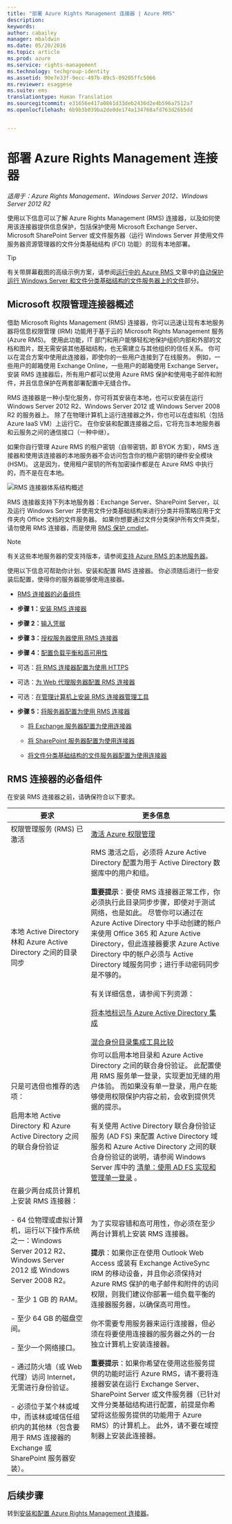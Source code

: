 ```yaml
---
title: "部署 Azure Rights Management 连接器 | Azure RMS"
description: 
keywords: 
author: cabailey
manager: mbaldwin
ms.date: 05/20/2016
ms.topic: article
ms.prod: azure
ms.service: rights-management
ms.technology: techgroup-identity
ms.assetid: 90e7e33f-9ecc-497b-89c5-09205ffc5066
ms.reviewer: esaggese
ms.suite: ems
translationtype: Human Translation
ms.sourcegitcommit: e31656e417a0861d33deb2436d2e4b596a7512a7
ms.openlocfilehash: 6b9b3b039ba2de0de174a134768afd763d26b5dd


---
```


# 部署 Azure Rights Management 连接器

*适用于：Azure Rights Management、Windows Server 2012、Windows Server 2012 R2*

使用以下信息可以了解 Azure Rights Management (RMS) 连接器，以及如何使用该连接器提供信息保护，包括保护使用 Microsoft Exchange Server、Microsoft SharePoint Server 或文件服务器（运行 Windows Server 并使用文件服务器资源管理器的文件分类基础结构 (FCI) 功能）的现有本地部署。

> [!TIP]
> 有关带屏幕截图的高级示例方案，请参阅[运行中的 Azure RMS ](../understand-explore/what-admins-users-see.md) 文章中的[自动保护运行 Windows Server 和文件分类基础结构的文件服务器上的文件](../understand-explore/what-admins-users-see.md#automatically-protecting-files-on-file-servers-running-windows-server-and-file-classification-infrastructure)部分。

## Microsoft 权限管理连接器概述
借助 Microsoft Rights Management (RMS) 连接器，你可以迅速让现有本地服务器将信息权限管理 (IRM) 功能用于基于云的 Microsoft Rights Management 服务 (Azure RMS)。 使用此功能，IT 部门和用户能够轻松地保护组织内部和外部的文档和图片，既无需安装其他基础结构，也无需建立与其他组织的信任关系。 你可以在混合方案中使用此连接器，即使你的一些用户连接到了在线服务。 例如，一些用户的邮箱使用 Exchange Online，一些用户的邮箱使用 Exchange Server。 安装 RMS 连接器后，所有用户都可以使用 Azure RMS 保护和使用电子邮件和附件，并且信息保护在两套部署配置中无缝合作。

RMS 连接器是一种小型化服务，你可将其安装在本地，也可以安装在运行 Windows Server 2012 R2、Windows Server 2012 或 Windows Server 2008 R2 的服务器上。 除了在物理计算机上运行连接器之外，你也可以在虚拟机（包括 Azure IaaS VM）上运行它。 在你安装和配置连接器之后，它将充当本地服务器和云服务之间的通信接口（一种中继）。

如果你自行管理 Azure RMS 的租户密钥（自带密钥，即 BYOK 方案），RMS 连接器和使用该连接器的本地服务器不会访问包含你的租户密钥的硬件安全模块 (HSM)。 这是因为，使用租户密钥的所有加密操作都是在 Azure RMS 中执行的，而不是在在本地。

![RMS 连接器体系结构概述](../media/RMS_connector.png)

RMS 连接器支持下列本地服务器：Exchange Server、SharePoint Server，以及运行 Windows Server 并使用文件分类基础结构来进行分类并将策略应用于文件夹内 Office 文档的文件服务器。 如果你想要通过文件分类保护所有文件类型，请勿使用 RMS 连接器，而是使用 [RMS 保护 cmdlet](https://msdn.microsoft.com/library/azure/mt433195.aspx)。

> [!NOTE]
> 有关这些本地服务器的受支持版本，请参阅[支持 Azure RMS 的本地服务器](..\get-started\requirements-servers.md)。

使用以下信息可帮助你计划、安装和配置 RMS 连接器。 你必须随后进行一些安装后配置，使得你的服务器能够使用连接器。

-   [RMS 连接器的必备组件](deploy-rms-connector.md#prerequisites-for-the-rms-connector)

-   **步骤 1：**[安装 RMS 连接器](install-configure-rms-connector.md#installing-the-rms-connector)

-   **步骤 2：**[输入凭据](install-configure-rms-connector.md#entering-credentials)

-   **步骤 3：**[授权服务器使用 RMS 连接器](install-configure-rms-connector.md#authorizing-servers-to-use-the-rms-connector)

-   **步骤 4：**[配置负载平衡和高可用性](install-configure-rms-connector.md#configuring-load-balancing-and-high-availability)

-   可选：[将 RMS 连接器配置为使用 HTTPS](install-configure-rms-connector.md#configuring-the-rms-connector-to-use-https)

-   可选：[为 Web 代理服务器配置 RMS 连接器](install-configure-rms-connector.md#configuring-the-rms-connector-for-a-web-proxy-server)

-   可选：[在管理计算机上安装 RMS 连接器管理工具](install-configure-rms-connector.md#installing-the-rms-connector-administration-tool-on-administrative-computers)

-   **步骤 5：**[将服务器配置为使用 RMS 连接器](configure-servers-rms-connector.md)

    -   [将 Exchange 服务器配置为使用连接器](configure-servers-rms-connector.md#configuring-an-exchange-server-to-use-the-connector)

    -   [将 SharePoint 服务器配置为使用连接器](configure-servers-rms-connector.md#configuring-a-sharepoint-server-to-use-the-connector)

    -   [将文件分类基础结构的文件服务器配置为使用连接器](configure-servers-rms-connector.md#configuring-a-file-server-for-file-classification-infrastructure-to-use-the-connector)


## RMS 连接器的必备组件
在安装 RMS 连接器之前，请确保符合以下要求。

|要求|更多信息|
|---------------|--------------------|
|权限管理服务 (RMS) 已激活|[激活 Azure 权限管理](activate-service.md)|
|本地 Active Directory 林和 Azure Active Directory 之间的目录同步|RMS 激活之后，必须将 Azure Active Directory 配置为用于 Active Directory 数据库中的用户和组。<br /><br />**重要提示**：要使 RMS 连接器正常工作，你必须执行此目录同步步骤，即使对于测试网络，也是如此。 尽管你可以通过在 Azure Active Directory 中手动创建的帐户来使用 Office 365 和 Azure Active Directory，但此连接器要求 Azure Active Directory 中的帐户必须与 Active Directory 域服务同步；进行手动密码同步是不够的。<br /><br />有关详细信息，请参阅下列资源：<br /><br />[将本地标识与 Azure Active Directory 集成](/active-directory/active-directory-aadconnect)<br /><br />[混合身份目录集成工具比较](/active-directory/active-directory-hybrid-identity-design-considerations-tools-comparison)|
|只是可选但也推荐的选项：<br /><br />启用本地 Active Directory 和 Azure Active Directory 之间的联合身份验证|你可以启用本地目录和 Azure Active Directory 之间的联合身份验证。 此配置使用 RMS 服务单一登录，实现更加无缝的用户体验。 而如果没有单一登录，用户在能够使用权限保护内容之前，会收到提供凭据的提示。<br /><br />有关使用 Active Directory 联合身份验证服务 (AD FS) 来配置 Active Directory 域服务和 Azure Active Directory 之间的联合身份验证的说明，请参阅 Windows Server 库中的 [清单：使用 AD FS 实现和管理单一登录](http://technet.microsoft.com/library/jj205462.aspx) 。|
|在最少两台成员计算机上安装 RMS 连接器：<br /><br />- 64 位物理或虚拟计算机，运行以下操作系统之一：Windows Server 2012 R2、Windows Server 2012 或 Windows Server 2008 R2。<br /><br />- 至少 1 GB 的 RAM。<br /><br />- 至少 64 GB 的磁盘空间。<br /><br />- 至少一个网络接口。<br /><br />- 通过防火墙（或 Web 代理）访问 Internet，无需进行身份验证。<br /><br />- 必须位于某个林或域中，而该林或域信任组织内的其他林（包含要用于 RMS 连接器的 Exchange 或 SharePoint 服务器安装）。|为了实现容错和高可用性，你必须在至少两台计算机上安装 RMS 连接器。<br /><br />**提示**：如果你正在使用 Outlook Web Access 或装有 Exchange ActiveSync IRM 的移动设备，并且你必须保持对 Azure RMS 保护的电子邮件和附件的访问权限，则我们建议你部署一组负载平衡的连接器服务器，以确保高可用性。<br /><br />你不需要专用服务器来运行连接器，但必须在将要使用连接器的服务器之外的一台独立计算机上安装连接器。<br /><br />**重要提示**：如果你希望在使用这些服务提供的功能时运行 Azure RMS，请不要将连接器安装在运行 Exchange Server、SharePoint Server 或文件服务器（已针对文件分类基础结构进行配置，前提是你希望将这些服务提供的功能用于 Azure RMS）的计算机上。 此外，请不要在域控制器上安装此连接器。|

## 后续步骤

转到[安装和配置 Azure Rights Management 连接器](install-configure-rms-connector.md)。


<!--HONumber=Jul16_HO3-->


